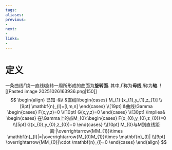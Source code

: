```yaml
---
tags:
aliases:
previous:
- 
next:
- 
links:
- 
---
```

# 定义
一条曲线$\Gamma$绕一直线$l$旋转一周所形成的曲面为**旋转面**.
其中,$\Gamma$称为**母线**,$l$称为**轴**.
![[Pasted image 20251026163936.png|150]]
$$
\begin{align}
已知 :&\\
&直线l\begin{cases}
M_{1}:[x_{1},y_{1},z_{1}] \\[9pt]
\mathbf{n}_{l}=[l,m,n]
\end{cases} \\[19pt]
&曲线\Gamma \begin{cases}
F(x,y,z)=0 \\[10pt]
G(x,y,z)=0
\end{cases} \\[30pt]
\implies& \begin{cases}
在\Gamma上的点M_{0}:\begin{cases}
F(x_{0},y_{0},z_{0})=0 \\[5pt]
G(x_{0},y_{0},z_{0})=0
\end{cases} \\[10pt]
M_{0}与M到直线距离:|\overrightarrow{MM_{1}}\times \mathbf{n}_{l}|=|\overrightarrow{M_{0}M_{1}}\times \mathbf{n}_{l}| \\[9pt]
\overrightarrow{MM_{0}}\cdot \mathbf{n}_{l}=0
\end{cases}
\end{align}
$$

